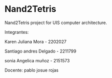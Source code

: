 # Nand2Tetris
Nand2Tetris project for UIS computer architecture.

Integrantes: 

Karen Juliana Mora - 2202027

Santiago andres Delgado - 2211799

sonia Angelica muñoz - 2151573

Docente: pablo josue rojas
